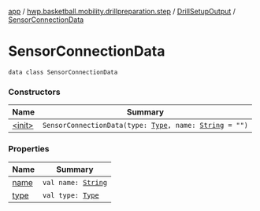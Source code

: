 [app](../../../index.md) / [hwp.basketball.mobility.drillpreparation.step](../../index.md) / [DrillSetupOutput](../index.md) / [SensorConnectionData](.)

# SensorConnectionData

`data class SensorConnectionData`

### Constructors

| Name | Summary |
|---|---|
| [&lt;init&gt;](-init-.md) | `SensorConnectionData(type: `[`Type`](../../../hwp.basketball.mobility.device.sensor/-sensor-factory/-type/index.md)`, name: `[`String`](https://kotlinlang.org/api/latest/jvm/stdlib/kotlin/-string/index.html)` = "")` |

### Properties

| Name | Summary |
|---|---|
| [name](name.md) | `val name: `[`String`](https://kotlinlang.org/api/latest/jvm/stdlib/kotlin/-string/index.html) |
| [type](type.md) | `val type: `[`Type`](../../../hwp.basketball.mobility.device.sensor/-sensor-factory/-type/index.md) |
